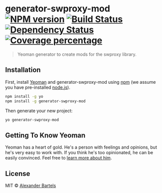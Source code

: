 # generator-swproxy-mod [![NPM version][npm-image]][npm-url] [![Build Status][travis-image]][travis-url] [![Dependency Status][daviddm-image]][daviddm-url] [![Coverage percentage][coveralls-image]][coveralls-url]
> Yeoman generator to create mods for the swproxy library.

## Installation

First, install [Yeoman](http://yeoman.io) and generator-swproxy-mod using [npm](https://www.npmjs.com/) (we assume you have pre-installed [node.js](https://nodejs.org/)).

```bash
npm install -g yo
npm install -g generator-swproxy-mod
```

Then generate your new project:

```bash
yo generator-swproxy-mod
```

## Getting To Know Yeoman

Yeoman has a heart of gold. He&#39;s a person with feelings and opinions, but he&#39;s very easy to work with. If you think he&#39;s too opinionated, he can be easily convinced. Feel free to [learn more about him](http://yeoman.io/).

## License

MIT © [Alexander Bartels](www.alexanderbartels.com)


[npm-image]: https://badge.fury.io/js/generator-swproxy-mod.svg
[npm-url]: https://npmjs.org/package/generator-swproxy-mod
[travis-image]: https://travis-ci.org/alexanderbartels/generator-swproxy-mod.svg?branch=master
[travis-url]: https://travis-ci.org/alexanderbartels/generator-swproxy-mod
[daviddm-image]: https://david-dm.org/alexanderbartels/generator-swproxy-mod.svg?theme=shields.io
[daviddm-url]: https://david-dm.org/alexanderbartels/generator-swproxy-mod
[coveralls-image]: https://coveralls.io/repos/alexanderbartels/generator-swproxy-mod/badge.svg
[coveralls-url]: https://coveralls.io/r/alexanderbartels/generator-swproxy-mod
